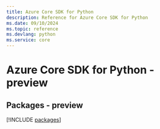 ```yaml
---
title: Azure Core SDK for Python
description: Reference for Azure Core SDK for Python
ms.date: 09/10/2024
ms.topic: reference
ms.devlang: python
ms.service: core
---
```

# Azure Core SDK for Python - preview
## Packages - preview
[!INCLUDE [packages](core-index.md)]